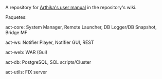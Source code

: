 A repository for [Arthika's user manual](https://github.com/Arthika/User-Manual/wiki/Home) in the repository's wiki.

Paquetes:

act-core: System Manager, Remote Launcher, DB Logger/DB Snapshot, Bridge MF

act-ws: Notifier Player, Notifier GUI, REST

act-web: WAR (Gui)

act-db: PostgreSQL, SQL scripts/Cluster

act-utils: FIX server



